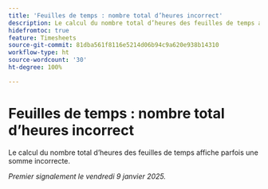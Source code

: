 ```yaml
---
title: 'Feuilles de temps : nombre total d’heures incorrect'
description: Le calcul du nombre total d’heures des feuilles de temps affiche parfois une somme incorrecte.
hidefromtoc: true
feature: Timesheets
source-git-commit: 81dba561f8116e5214d06b94c9a620e938b14310
workflow-type: ht
source-wordcount: '30'
ht-degree: 100%

---
```


# Feuilles de temps : nombre total d’heures incorrect

Le calcul du nombre total d’heures des feuilles de temps affiche parfois une somme incorrecte.

_Premier signalement le vendredi 9 janvier 2025._
